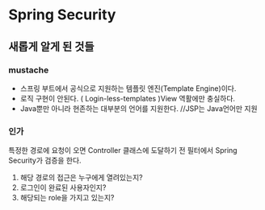 # Spring Security

## 새롭게 알게 된 것들
### mustache
- 스프링 부트에서 공식으로 지원하는 템플릿 엔진(Template Engine)이다.
- 로직 구현이 안된다. ( Login-less-templates )View 역활에만 충실하다.
- Java뿐만 아니라 현존하는 대부분의 언어를 지원한다.      //JSP는 Java언어만 지원

### 인가
특정한 경로에 요청이 오면 Controller 클래스에 도달하기 전 필터에서 Spring Security가 검증을 한다.
1. 해당 경로의 접근은 누구에게 열려있는지?
2. 로그인이 완료된 사용자인지?
3. 해당되는 role을 가지고 있는지?
